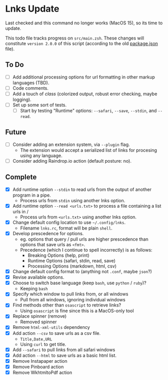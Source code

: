# Lnks Update

Last checked and this command no longer works (MacOS 15), so its time to update.

This todo file tracks progress on `src/main.zsh`. These changes will constitute `version 2.0.0` of this script (according to the old [package.json](package.json) file).

## To Do

- [ ] Add additional processing options for url formatting in other markup languages (TBD).
- [ ] Code comments.
- [ ] Add a touch of *class* (colorized output, robust error checking, maybe logging).
- [ ] Set up some sort of tests.
  - [ ] Start by testing "Runtime" options: `--safari`, `--save`, `--stdin`, and `--read`.

## Future

- [ ] Consider adding an extension system, via `--plugin` flag.
  - The extension would accept a serialized list of links for procesing using any language.
- [ ] Consider adding Raindrop.io action (default posture: no).

## Complete

- [x] Add runtime option `--stdin` to read urls from the output of another program in a pipe.
  - Process urls from `stdin` using another lnks option.
- [x] Add runtime option `--read <urls.txt>` to process a file containing a list urls in <format>/
  - Process urls from `<urls.txt>` using another lnks option.
- [x] Change default config location to use `~/.config/lnks`.
  - Filename `lnks.rc`, format will be plain `shell`.
- [x] Develop prescedence for options.
  - eg. options that query / pull urls are higher prescedence than options that save urls as `<fmt>`.
  - Precedence (which I continue to spell incorrectly) is as follows:
    - Breaking Options (help, print)
    - Runtime Options (safari, stdin, read, save)
    - Processing Options (markdown, html, csv)
- [x] Change default config format to (anything not `.conf`, maybe `json`?)
- [x] Revise available options.
- [x] Choose to switch base language (keep `bash`, use `python` / `ruby`)?
  - Keeping `bash`
- [x] Specify which window to pull links from, or all windows
  - Pull from all windows, ignoring individual windows
- [x] Find methods other than `osascript` to retrieve links?
  - Using `osascript` is fine since this is a MacOS-only tool
- [x] Replace spinner (remove)
  - Removed spinner
- [x] Remove `html-xml-utils` dependency
- [x] Add action `--csv` to save urls as a csv file.
  - `Title,Date,URL`
  - Using `curl` to get title.
- [x] Add `--safari` to pull links from all safari windows
- [x] Add action `--html` to save urls as a basic html list.
- [x] Remove Instapaper action
- [x] Remove Pinboard action
- [x] Remove WkhtmltoPdf action
